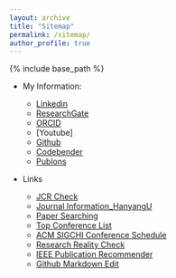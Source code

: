 ```yaml
---
layout: archive
title: "Sitemap"
permalink: /sitemap/
author_profile: true
---
```


{% include base_path %}

* My Information:     
  * [Linkedin](https://www.linkedin.com/in/sanghoon-jeon-0030a1101/)
  * [ResearchGate](https://www.researchgate.net/profile/Sanghoon_Jeon5)
  * [ORCID](https://orcid.org/0000-0001-5636-7555)
  * [Youtube]
  * [Github](https://sanghoonj.github.io/)
  * [Codebender](https://codebender.cc/user/sanghoon)
  * [Publons](https://publons.com/researcher/3681289/sanghoon-jeon/)

* Links
  * [JCR Check](https://jcr.clarivate.com/JCRLandingPageAction.action?Init=Yes&SrcApp=IC2LS&SID=H2-HSqQjRJRMGhx2FRMxx0ldKbpBgeJNipQ9wP-18x2dT013YlVia24eA24DqhpckAx3Dx3D9lyKpyGPe7N1KaDLSabITgx3Dx3D-qBgNuLRjcgZrPm66fhjx2Fmwx3Dx3D-h9tQNJ9Nv4eh45yLvkdX3gx3Dx3D)
  * [Journal Information_HanyangU](http://s2journal.bwise.kr/jcr/jcrCategoryRankingPage.do)
  * [Paper Searching](https://starlibrary.org/oa/articles/)
  * [Top Conference List](https://drive.google.com/file/d/1DKjqtfNZ-BJQxr2af9JuqftR6avkOTmU/view)
  * [ACM SIGCHI Conference Schedule](https://sigchi.org/conferences/upcoming-conferences/)
  * [Research Reality Check](https://sites.google.com/site/jeonggilko/research-reality-check)
  * [IEEE Publication Recommender](https://publication-recommender.ieee.org/home)
  * [Github Markdown Edit](https://gist.github.com/ihoneymon/652be052a0727ad59601)
